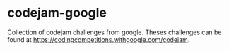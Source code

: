 # codejam-google
Collection of codejam challenges from google. Theses challenges can be found at https://codingcompetitions.withgoogle.com/codejam.
